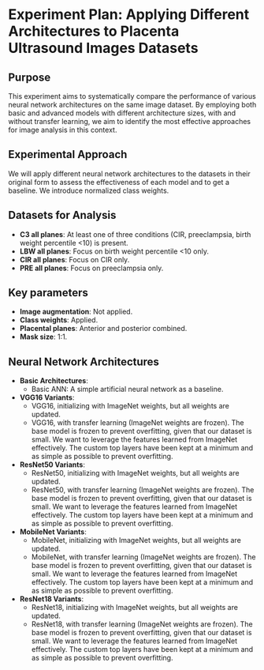 # **Experiment Plan: Applying Different Architectures to Placenta Ultrasound Images Datasets**

## **Purpose**
This experiment aims to systematically compare the performance of various neural network architectures on the same image dataset. By employing both basic and advanced models with different architecture sizes, with and without transfer learning, we aim to identify the most effective approaches for image analysis in this context.

## **Experimental Approach**
We will apply different neural network architectures to the datasets in their original form to assess the effectiveness of each model and to get a baseline. We introduce normalized class weights.

## **Datasets for Analysis**
- **C3 all planes**: At least one of three conditions (CIR, preeclampsia, birth weight percentile <10) is present.
- **LBW all planes**: Focus on birth weight percentile <10 only.
- **CIR all planes**: Focus on CIR only.
- **PRE all planes**: Focus on preeclampsia only.

## **Key parameters**
- **Image augmentation**: Not applied.
- **Class weights**: Applied.
- **Placental planes**: Anterior and posterior combined.
- **Mask size**: 1:1.

## **Neural Network Architectures**
- **Basic Architectures**:
  - Basic ANN: A simple artificial neural network as a baseline.
- **VGG16 Variants**:
  - VGG16, initializing with ImageNet weights, but all weights are updated.
  - VGG16, with transfer learning (ImageNet weights are frozen). The base model is frozen to prevent overfitting, given that our dataset is small. We want to leverage the features learned from ImageNet effectively. The custom top layers have been kept at a minimum and as simple as possible to prevent overfitting.
- **ResNet50 Variants**:
  - ResNet50, initializing with ImageNet weights, but all weights are updated.
  - ResNet50, with transfer learning (ImageNet weights are frozen). The base model is frozen to prevent overfitting, given that our dataset is small. We want to leverage the features learned from ImageNet effectively. The custom top layers have been kept at a minimum and as simple as possible to prevent overfitting.
- **MobileNet Variants**:
  - MobileNet, initializing with ImageNet weights, but all weights are updated.
  - MobileNet, with transfer learning (ImageNet weights are frozen). The base model is frozen to prevent overfitting, given that our dataset is small. We want to leverage the features learned from ImageNet effectively. The custom top layers have been kept at a minimum and as simple as possible to prevent overfitting.
- **ResNet18 Variants**:
  - ResNet18, initializing with ImageNet weights, but all weights are updated.
  - ResNet18, with transfer learning (ImageNet weights are frozen). The base model is frozen to prevent overfitting, given that our dataset is small. We want to leverage the features learned from ImageNet effectively. The custom top layers have been kept at a minimum and as simple as possible to prevent overfitting.
